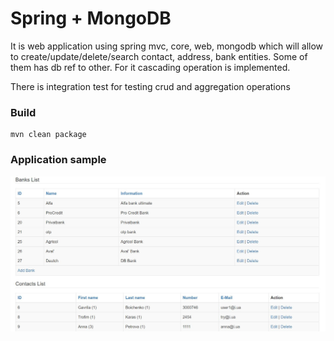 # Spring + MongoDB

It is web application using spring mvc, core, web, mongodb which will allow to create/update/delete/search contact, address, bank entities.
Some of them has db ref to other. For it cascading operation is implemented.

There is integration test for testing crud and aggregation operations 

### Build
```
mvn clean package
```
### Application sample
![Screenshot](screen.jpg "Sample")
